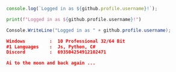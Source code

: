 ```javascript
console.log(`Logged in as ${github.profile.username}!`);
```
```python
print(f"Logged in as ${github.profile.username}!")
```
```cs
Console.WriteLine("Logged in as " + github.profile.username);
```

```json
Windows         :  10 Professional 32/64 Bit
#1 Languages    :  Js, Python, C#
Discord         :  693504254912102471
```

```json
Ai to the moon and back again ...
```

